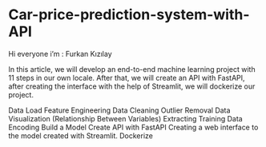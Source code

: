 # Car-price-prediction-system-with-API
Hi everyone i’m : 
Furkan Kızılay

In this article, we will develop an end-to-end machine learning project with 11 steps in our own locale. After that, we will create an API with FastAPI, after creating the interface with the help of Streamlit, we will dockerize our project.

Data Load
Feature Engineering
Data Cleaning
Outlier Removal
Data Visualization (Relationship Between Variables)
Extracting Training Data
Encoding
Build a Model
Create API with FastAPI
Creating a web interface to the model created with Streamlit.
Dockerize
